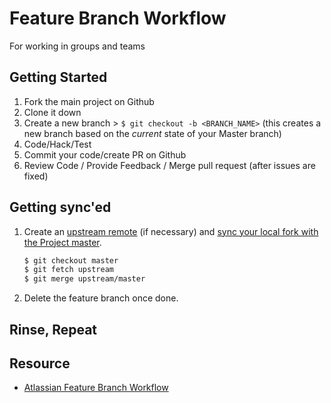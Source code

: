 # Feature Branch Workflow

For working in groups and teams

## Getting Started

1. Fork the main project on Github
1. Clone it down
1. Create a new branch > `$ git checkout -b <BRANCH_NAME>` (this creates a new branch based on the *current* state of your Master branch)
1. Code/Hack/Test
1. Commit your code/create PR on Github
1. Review Code / Provide Feedback / Merge pull request (after issues are fixed)

## Getting sync'ed

1. Create an [upstream remote](https://help.github.com/articles/configuring-a-remote-for-a-fork/) (if necessary) and [sync your local fork with the Project master](https://help.github.com/articles/syncing-a-fork/).

    ```sh
    $ git checkout master
    $ git fetch upstream
    $ git merge upstream/master
    ```

1. Delete the feature branch once done.

## Rinse, Repeat

## Resource

- [Atlassian Feature Branch Workflow](https://www.atlassian.com/git/tutorials/comparing-workflows/feature-branch-workflow)